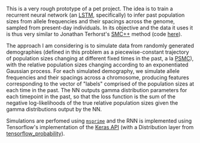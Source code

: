 This is a very rough prototype of a pet project. The idea is to train a
recurrent neural network (an [LSTM](https://en.wikipedia.org/wiki/LSTM),
specifically) to infer past population sizes from allele frequencies and their
spacings across the genome, sampled from present-day individuals. In its
objective and the data it uses it is thus very similar to Jonathan Terhorst's
[SMC++](https://www.ncbi.nlm.nih.gov/pubmed/28024154) method (code
[here](https://github.com/popgenmethods/smcpp)).

The approach I am considering is to simulate data from randomly generated
demographies (defined in this problem as a piecewise-constant trajectory of
population sizes changing at different fixed times in the past, a la
[PSMC](https://www.nature.com/articles/nature10231)), with the
relative population sizes changing according to an exponentiated Gaussian
process. For each simulated demography, we simulate allele frequencies and
their spacings across a chromosome, producing features corresponding to the
vector of "labels" comprised of the population sizes at each time in the past.
The NN outputs gamma distribution parameters for each timepoint in the past, so
that the loss function is the sum of the negative log-likelihoods of the true
relative population sizes given the gamma distributions output by the NN.

Simulations are perfomed using
[`msprime`](https://github.com/tskit-dev/msprime) and the RNN is implemented
using Tensorflow's implementation of the [Keras
API](https://www.tensorflow.org/guide/keras) (with a Distribution layer from
[tensorflow_probability](https://www.tensorflow.org/probability)).
